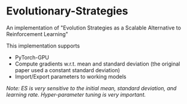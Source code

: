 # Evolutionary-Strategies
An implementation of "Evolution Strategies as a Scalable Alternative to Reinforcement Learning"

This implementation supports
- PyTorch-GPU
- Compute gradients w.r.t. mean and standard deviation (the original paper used a constant standard deviation)
- Import/Export parameters to working models

*Note: ES is very sensitive to the initial mean, standard deviation, and learning rate. Hyper-parameter tuning is very important.*
